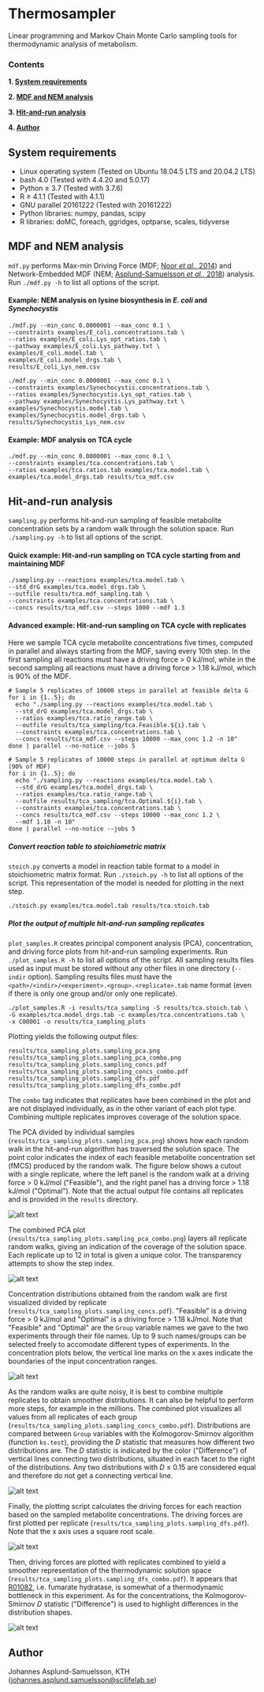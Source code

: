 # Thermosampler

Linear programming and Markov Chain Monte Carlo sampling tools for thermodynamic analysis of metabolism.

### Contents

**1. [System requirements](#requirements)**

**2. [MDF and NEM analysis](#mdf)**

**3. [Hit-and-run analysis](#hit)**

**4. [Author](#author)**

<a name="requirements"></a>
## System requirements

- Linux operating system (Tested on Ubuntu 18.04.5 LTS and 20.04.2 LTS)
- bash 4.0 (Tested with 4.4.20 and 5.0.17)
- Python ≥ 3.7 (Tested with 3.7.6)
- R ≥ 4.1.1 (Tested with 4.1.1)
- GNU parallel 20161222 (Tested with 20161222)
- Python libraries: numpy, pandas, scipy
- R libraries: doMC, foreach, ggridges, optparse, scales, tidyverse

<a name="mdf"></a>
## MDF and NEM analysis

`mdf.py` performs Max-min Driving Force (MDF; [Noor _et al._, 2014](http://doi.org/10.1371/journal.pcbi.1003483)) and Network-Embedded
MDF (NEM; [Asplund-Samuelsson _et al._, 2018](https://doi.org/10.1016/j.ymben.2017.12.011)) analysis. Run `./mdf.py -h` to list all options of the script.

#### Example: NEM analysis on lysine biosynthesis in _E. coli_ and _Synechocystis_

```
./mdf.py --min_conc 0.0000001 --max_conc 0.1 \
--constraints examples/E_coli.concentrations.tab \
--ratios examples/E_coli.Lys_opt_ratios.tab \
--pathway examples/E_coli.Lys_pathway.txt \
examples/E_coli.model.tab \
examples/E_coli.model_drgs.tab \
results/E_coli_Lys_nem.csv
```

```
./mdf.py --min_conc 0.0000001 --max_conc 0.1 \
--constraints examples/Synechocystis.concentrations.tab \
--ratios examples/Synechocystis.Lys_opt_ratios.tab \
--pathway examples/Synechocystis.Lys_pathway.txt \
examples/Synechocystis.model.tab \
examples/Synechocystis.model_drgs.tab \
results/Synechocystis_Lys_nem.csv
```

#### Example: MDF analysis on TCA cycle

```
./mdf.py --min_conc 0.0000001 --max_conc 0.1 \
--constraints examples/tca.concentrations.tab \
--ratios examples/tca.ratios.tab examples/tca.model.tab \
examples/tca.model_drgs.tab results/tca_mdf.csv
```

<a name="hit"></a>
## Hit-and-run analysis

`sampling.py` performs hit-and-run sampling of feasible metabolite concentration sets by a random walk through the solution space. Run `./sampling.py -h` to list all options of the script.

#### Quick example: Hit-and-run sampling on TCA cycle starting from and maintaining MDF

```
./sampling.py --reactions examples/tca.model.tab \
--std_drG examples/tca.model_drgs.tab \
--outfile results/tca.mdf_sampling.tab \
--constraints examples/tca.concentrations.tab \
--concs results/tca_mdf.csv --steps 1000 --mdf 1.3
```

#### Advanced example: Hit-and-run sampling on TCA cycle with replicates

Here we sample TCA cycle metabolite concentrations five times, computed in parallel and always starting from the MDF, saving every 10th step. In the first sampling all reactions must have a driving force > 0 kJ/mol, while in the second sampling all reactions must have a driving force > 1.18 kJ/mol, which is 90% of the MDF.

```
# Sample 5 replicates of 10000 steps in parallel at feasible delta G
for i in {1..5}; do
  echo "./sampling.py --reactions examples/tca.model.tab \
  --std_drG examples/tca.model_drgs.tab \
  --ratios examples/tca.ratio_range.tab \
  --outfile results/tca_sampling/tca.Feasible.${i}.tab \
  --constraints examples/tca.concentrations.tab \
  --concs results/tca_mdf.csv --steps 10000 --max_conc 1.2 -n 10"
done | parallel --no-notice --jobs 5

# Sample 5 replicates of 10000 steps in parallel at optimum delta G (90% of MDF)
for i in {1..5}; do
  echo "./sampling.py --reactions examples/tca.model.tab \
  --std_drG examples/tca.model_drgs.tab \
  --ratios examples/tca.ratio_range.tab \
  --outfile results/tca_sampling/tca.Optimal.${i}.tab \
  --constraints examples/tca.concentrations.tab \
  --concs results/tca_mdf.csv --steps 10000 --max_conc 1.2 \
  --mdf 1.18 -n 10"
done | parallel --no-notice --jobs 5
```

##### Convert reaction table to stoichiometric matrix

`stoich.py` converts a model in reaction table format to a model in stoichiometric matrix format. Run `./stoich.py -h` to list all options of the script. This representation of the model is needed for plotting in the next step.

```
./stoich.py examples/tca.model.tab results/tca.stoich.tab
```

##### Plot the output of multiple hit-and-run sampling replicates

`plot_samples.R` creates principal component analysis (PCA), concentration, and driving force plots from hit-and-run sampling experiments. Run `./plot_samples.R -h` to list all options of the script. All sampling results files used as input must be stored without any other files in one directory (`--indir` option). Sampling results files must have the `<path>/<indir>/<experiment>.<group>.<replicate>.tab` name format (even if there is only one group and/or only one replicate).

```
./plot_samples.R -i results/tca_sampling -S results/tca.stoich.tab \
-G examples/tca.model_drgs.tab -c examples/tca.concentrations.tab \
-x C00001 -o results/tca_sampling_plots
```

Plotting yields the following output files:
```
results/tca_sampling_plots.sampling_pca.png
results/tca_sampling_plots.sampling_pca_combo.png
results/tca_sampling_plots.sampling_concs.pdf
results/tca_sampling_plots.sampling_concs_combo.pdf
results/tca_sampling_plots.sampling_dfs.pdf
results/tca_sampling_plots.sampling_dfs_combo.pdf
```

The `combo` tag indicates that replicates have been combined in the plot and are not displayed individually, as in the other variant of each plot type. Combining multiple  replicates improves coverage of the solution space.

The PCA divided by individual samples (`results/tca_sampling_plots.sampling_pca.png`) shows how each random walk in the hit-and-run algorithm has traversed the solution space. The point color indicates the index of each feasible metabolite concentration set (fMCS) produced by the random walk. The figure below shows a cutout with a single replicate, where the left panel is the random walk at a driving force > 0 kJ/mol ("Feasible"), and the right panel has a driving force > 1.18 kJ/mol ("Optimal"). Note that the actual output file contains all replicates and is provided in the `results` directory.

![alt text](examples/images/tca_example_pca.png "Concentration PCA visualization of random walk for one replicate")

The combined PCA plot (`results/tca_sampling_plots.sampling_pca_combo.png`) layers all replicate random walks, giving an indication of the coverage of the solution space. Each replicate up to 12 in total is given a unique color. The transparency attempts to show the step index.

![alt text](examples/images/tca_example_pca_combo.png "Concentration PCA visualization of random walk for all five replicates")

Concentration distributions obtained from the random walk are first visualized divided by replicate (`results/tca_sampling_plots.sampling_concs.pdf`). "Feasible" is a driving force > 0 kJ/mol and "Optimal" is a driving force > 1.18 kJ/mol. Note that "Feasible" and "Optimal" are the `Group` variable names we gave to the two experiments through their file names. Up to 9 such names/groups can be selected freely to accomodate different types of experiments. In the concentration plots below, the vertical line marks on the x axes indicate the boundaries of the input concentration ranges.

![alt text](examples/images/tca_example_concs.png "Visualization of random walk concentration distributions for all five replicates")

As the random walks are quite noisy, it is best to combine multiple replicates to obtain smoother distributions. It can also be helpful to perform more steps, for example in the millions. The combined plot visualizes all values from all replicates of each group (`results/tca_sampling_plots.sampling_concs_combo.pdf`). Distributions are compared between `Group` variables with the Kolmogorov-Smirnov algorithm (function `ks.test`), providing the _D_ statistic that measures how different two distributions are. The _D_ statistic is indicated by the color ("Difference") of vertical lines connecting two distributions, situated in each facet to the right of the distributions. Any two distributions with _D_ ≤ 0.15 are considered equal and therefore do not get a connecting vertical line.

![alt text](examples/images/tca_example_concs_combo.png "Visualization of random walk concentration distributions for all replicates combined")

Finally, the plotting script calculates the driving forces for each reaction based on the sampled metabolite concentrations. The driving forces are first plotted per replicate (`results/tca_sampling_plots.sampling_dfs.pdf`). Note that the x axis uses a square root scale.

![alt text](examples/images/tca_example_dfs.png "Visualization of random walk driving force distributions for all five replicates")

Then, driving forces are plotted with replicates combined to yield a smoother representation of the thermodynamic solution space (`results/tca_sampling_plots.sampling_dfs_combo.pdf`). It appears that [R01082](https://www.genome.jp/dbget-bin/www_bget?rn:R01082), i.e. fumarate hydratase, is somewhat of a thermodynamic bottleneck in this experiment. As for the concentrations, the Kolmogorov-Smirnov _D_ statistic ("Difference") is used to highlight differences in the distribution shapes.

![alt text](examples/images/tca_example_dfs_combo.png "Visualization of random walk driving force distributions for all replicates combined")

<a name="author"></a>
## Author
Johannes Asplund-Samuelsson, KTH (johannes.asplund.samuelsson@scilifelab.se)
